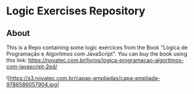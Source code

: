 # Logic Exercises Repository

## About

This is a Repo containing some logic exercices from the Book "Lógica de Programação e Algoritmos com JavaScript". You can buy the book using this link: https://novatec.com.br/livros/logica-programacao-algoritmos-com-javascript-2ed/

![https://s3.novatec.com.br/capas-ampliadas/capa-ampliada-9786586057904.jpg]